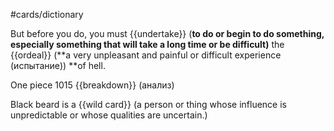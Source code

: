 #cards/dictionary 

But before you do, you must {{undertake}} (**to do or begin to do something, especially something that will take a long time or be difficult)** the {{ordeal}} (**a very unpleasant and painful or difficult experience (испытание)) **of hell. <!--SR:!2024-06-07,116,290!2024-03-13,30,275-->

One piece 1015 {{breakdown}} (анализ) <!--SR:!2024-02-25,17,295--> 

Black beard is a {{wild card}} (a person or thing whose influence is unpredictable or whose qualities are uncertain.) <!--SR:!2024-03-16,37,292-->